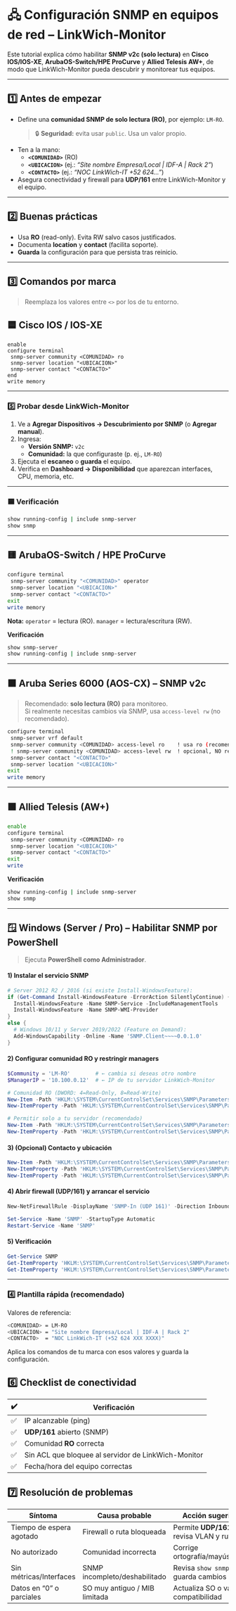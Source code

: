 
# 🖧 **Configuración SNMP en equipos de red – LinkWich-Monitor**

Este tutorial explica cómo habilitar **SNMP v2c (solo lectura)** en **Cisco IOS/IOS-XE**, **ArubaOS-Switch/HPE ProCurve** y **Allied Telesis AW+**, de modo que LinkWich-Monitor pueda descubrir y monitorear tus equipos.

---

## 1️⃣ **Antes de empezar**

- Define una **comunidad SNMP de solo lectura (RO)**, por ejemplo: `LM-RO`.  
  > 🔒 **Seguridad:** evita usar `public`. Usa un valor propio.
- Ten a la mano:
  - **`<COMUNIDAD>`** (RO)
  - **`<UBICACION>`** (ej.: _“Site nombre Empresa/Local | IDF-A | Rack 2”_)
  - **`<CONTACTO>`** (ej.: _“NOC LinkWich-IT +52 624…”_)
- Asegura conectividad y firewall para **UDP/161** entre LinkWich-Monitor y el equipo.

---

## 2️⃣ **Buenas prácticas**

- Usa **RO** (read-only). Evita RW salvo casos justificados.  
- Documenta **location** y **contact** (facilita soporte).  
- **Guarda** la configuración para que persista tras reinicio.

---

## 3️⃣ **Comandos por marca**

> Reemplaza los valores entre `<>` por los de tu entorno.

## 🟦 **Cisco IOS / IOS-XE**
```plaintext
enable
configure terminal
 snmp-server community <COMUNIDAD> ro
 snmp-server location "<UBICACION>"
 snmp-server contact "<CONTACTO>"
end
write memory
```

---


### 5️⃣ **Probar desde LinkWich-Monitor**

1. Ve a **Agregar Dispositivos → Descubrimiento por SNMP** (o **Agregar manual**).
2. Ingresa:
   - **Versión SNMP:** `v2c`
   - **Comunidad:** la que configuraste (p. ej., `LM-RO`)
3. Ejecuta el **escaneo** o **guarda** el equipo.
4. Verifica en **Dashboard → Disponibilidad** que aparezcan interfaces, CPU, memoria, etc.

---

### 🟦 **Verificación**
```bash
show running-config | include snmp-server
show snmp
```
---


## 🟨 **ArubaOS-Switch / HPE ProCurve**
```bash
configure terminal
 snmp-server community "<COMUNIDAD>" operator
 snmp-server location "<UBICACION>"
 snmp-server contact "<CONTACTO>"
exit
write memory
```
**Nota:** `operator` = lectura (RO). `manager` = lectura/escritura (RW).

**Verificación**
```bash
show snmp-server
show running-config | include snmp-server
```

---
## 🟧 **Aruba Series 6000 (AOS-CX) – SNMP v2c**

> Recomendado: **solo lectura (RO)** para monitoreo.  
> Si realmente necesitas cambios vía SNMP, usa `access-level rw` (no recomendado).

```bash
configure terminal
 snmp-server vrf default
 snmp-server community <COMUNIDAD> access-level ro    ! usa ro (recomendado)
 ! snmp-server community <COMUNIDAD> access-level rw  ! opcional, NO recomendado
 snmp-server contact "<CONTACTO>"
 snmp-server location "<UBICACION>"
exit
write memory
```
---

## 🟩 **Allied Telesis (AW+)**
```bash
enable
configure terminal
 snmp-server community <COMUNIDAD> ro
 snmp-server location "<UBICACION>"
 snmp-server contact "<CONTACTO>"
exit
write
```

**Verificación**
```bash
show running-config | include snmp-server
show snmp
```

---
## 🪟 **Windows (Server / Pro) – Habilitar SNMP por PowerShell**

> Ejecuta **PowerShell como Administrador**.

#### 1) Instalar el servicio SNMP
```powershell
# Server 2012 R2 / 2016 (si existe Install-WindowsFeature):
if (Get-Command Install-WindowsFeature -ErrorAction SilentlyContinue) {
  Install-WindowsFeature -Name SNMP-Service -IncludeManagementTools
  Install-WindowsFeature -Name SNMP-WMI-Provider
}
else {
  # Windows 10/11 y Server 2019/2022 (Feature on Demand):
  Add-WindowsCapability -Online -Name 'SNMP.Client~~~~0.0.1.0'
}
```

#### 2) Configurar comunidad RO y restringir managers
```powershell
$Community = 'LM-RO'        # ← cambia si deseas otro nombre
$ManagerIP = '10.100.0.12'  # ← IP de tu servidor LinkWich-Monitor

# Comunidad RO (DWORD: 4=Read-Only, 8=Read-Write)
New-Item -Path 'HKLM:\SYSTEM\CurrentControlSet\Services\SNMP\Parameters' -Name 'ValidCommunities' -Force | Out-Null
New-ItemProperty -Path 'HKLM:\SYSTEM\CurrentControlSet\Services\SNMP\Parameters\ValidCommunities' -Name $Community -PropertyType DWord -Value 4 -Force | Out-Null

# Permitir solo a tu servidor (recomendado)
New-Item -Path 'HKLM:\SYSTEM\CurrentControlSet\Services\SNMP\Parameters' -Name 'PermittedManagers' -Force | Out-Null
New-ItemProperty -Path 'HKLM:\SYSTEM\CurrentControlSet\Services\SNMP\Parameters\PermittedManagers' -Name '1' -PropertyType String -Value $ManagerIP -Force | Out-Null
```

#### 3) (Opcional) Contacto y ubicación
```powershell
New-Item -Path 'HKLM:\SYSTEM\CurrentControlSet\Services\SNMP\Parameters' -Name 'RFC1156Agent' -Force | Out-Null
New-ItemProperty -Path 'HKLM:\SYSTEM\CurrentControlSet\Services\SNMP\Parameters\RFC1156Agent' -Name 'sysContact'  -PropertyType String -Value 'NOC LinkWich-IT (+52 624 …)' -Force | Out-Null
New-ItemProperty -Path 'HKLM:\SYSTEM\CurrentControlSet\Services\SNMP\Parameters\RFC1156Agent' -Name 'sysLocation' -PropertyType String -Value 'Site Querencia | IDF-A | Rack 2'      -Force | Out-Null
```

#### 4) Abrir firewall (UDP/161) y arrancar el servicio
```powershell
New-NetFirewallRule -DisplayName 'SNMP-In (UDP 161)' -Direction Inbound -Protocol UDP -LocalPort 161 -Action Allow -Profile Any -ErrorAction SilentlyContinue | Out-Null

Set-Service -Name 'SNMP' -StartupType Automatic
Restart-Service -Name 'SNMP'
```

#### 5) Verificación
```powershell
Get-Service SNMP
Get-ItemProperty 'HKLM:\SYSTEM\CurrentControlSet\Services\SNMP\Parameters\ValidCommunities'
Get-ItemProperty 'HKLM:\SYSTEM\CurrentControlSet\Services\SNMP\Parameters\PermittedManagers'
```

---

### 4️⃣ **Plantilla rápida (recomendado)**
Valores de referencia:
```bash
<COMUNIDAD> = LM-RO
<UBICACION> = "Site nombre Empresa/Local | IDF-A | Rack 2"
<CONTACTO>  = "NOC LinkWich-IT (+52 624 XXX XXXX)"
```
Aplica los comandos de tu marca con esos valores y guarda la configuración.


## 6️⃣ **Checklist de conectividad**

| ✔️ | Verificación                                     |
|----|--------------------------------------------------|
| ✅ | IP alcanzable (ping)                              |
| ✅ | **UDP/161** abierto (SNMP)                        |
| ✅ | Comunidad **RO** correcta                         |
| ✅ | Sin ACL que bloquee al servidor de LinkWich-Monitor |
| ✅ | Fecha/hora del equipo correctas                   |


## 7️⃣ **Resolución de problemas**

| **Síntoma**                | **Causa probable**            | **Acción sugerida**                               |
|---------------------------|-------------------------------|---------------------------------------------------|
| Tiempo de espera agotado  | Firewall o ruta bloqueada     | Permite **UDP/161**; revisa VLAN y rutas          |
| No autorizado             | Comunidad incorrecta          | Corrige ortografía/mayúsculas                     |
| Sin métricas/Interfaces   | SNMP incompleto/deshabilitado | Revisa `show snmp` y guarda cambios               |
| Datos en “0” o parciales  | SO muy antiguo / MIB limitada | Actualiza SO o valida compatibilidad              |




